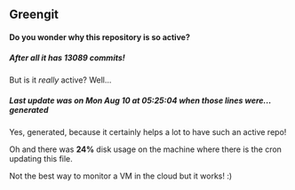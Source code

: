 ## Greengit

#### Do you wonder why this repository is so active?

##### After all it has 13089 commits!

But is it *really* active? Well...

##### Last update was on Mon Aug 10 at 05:25:04 when those lines were... generated

Yes, generated, because it certainly helps a lot to have such an active repo!

Oh and there was **24%** disk usage on the machine
where there is the cron updating this file.

Not the best way to monitor a VM in the cloud but it works! :)
